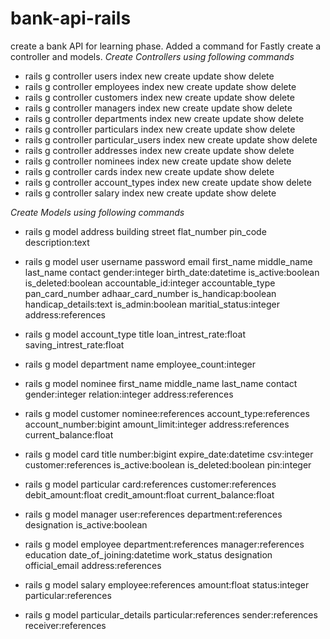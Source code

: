 # bank-api-rails
create a bank API for learning phase.
Added a command for Fastly create a controller and models.
*Create Controllers using following commands*
- rails g controller users index new create update show delete
- rails g controller employees index new create update show delete
- rails g controller customers index new create update show delete
- rails g controller managers index new create update show delete
- rails g controller departments index new create update show delete
- rails g controller particulars index new create update show delete
- rails g controller particular_users index new create update show delete
- rails g controller addresses index new create update show delete
- rails g controller nominees index new create update show delete
- rails g controller cards index new create update show delete
- rails g controller account_types index new create update show delete
- rails g controller salary index new create update show delete

*Create Models using following commands*

- rails g model address building street flat_number pin_code description:text
- rails g model user username password email first_name middle_name last_name contact gender:integer birth_date:datetime is_active:boolean is_deleted:boolean accountable_id:integer accountable_type pan_card_number adhaar_card_number is_handicap:boolean handicap_details:text is_admin:boolean maritial_status:integer address:references

- rails g model account_type title loan_intrest_rate:float saving_intrest_rate:float
- rails g model department name employee_count:integer
- rails g model nominee first_name middle_name last_name contact gender:integer relation:integer address:references
- rails g model customer nominee:references account_type:references account_number:bigint amount_limit:integer address:references current_balance:float
- rails g model card title number:bigint expire_date:datetime csv:integer customer:references is_active:boolean is_deleted:boolean pin:integer
- rails g model particular card:references customer:references debit_amount:float credit_amount:float current_balance:float

- rails g model manager user:references department:references designation is_active:boolean
- rails g model employee department:references manager:references education date_of_joining:datetime work_status designation official_email address:references
- rails g model salary employee:references amount:float status:integer particular:references

- rails g model particular_details particular:references sender:references receiver:references
